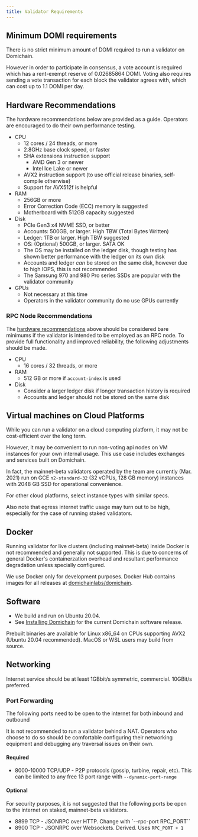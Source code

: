 ```yaml
---
title: Validator Requirements
---
```


## Minimum DOMI requirements

There is no strict minimum amount of DOMI required to run a validator on Domichain.

However in order to participate in consensus, a vote account is required which
has a rent-exempt reserve of 0.02685864 DOMI. Voting also requires sending a vote
transaction for each block the validator agrees with, which can cost up to
1.1 DOMI per day.

## Hardware Recommendations

The hardware recommendations below are provided as a guide.  Operators are encouraged to do their own performance testing.

- CPU
  - 12 cores / 24 threads, or more
  - 2.8GHz base clock speed, or faster
  - SHA extensions instruction support
    - AMD Gen 3 or newer
    - Intel Ice Lake or newer
  - AVX2 instruction support (to use official release binaries, self-compile
    otherwise)
  - Support for AVX512f is helpful
- RAM
  - 256GB or more
  - Error Correction Code (ECC) memory is suggested
  - Motherboard with 512GB capacity suggested
- Disk
  - PCIe Gen3 x4 NVME SSD, or better
  - Accounts: 500GB, or larger. High TBW (Total Bytes Written)
  - Ledger: 1TB or larger. High TBW suggested
  - OS: (Optional) 500GB, or larger. SATA OK
  - The OS may be installed on the ledger disk, though testing has shown better
    performance with the ledger on its own disk
  - Accounts and ledger _can_ be stored on the same disk, however due to high
    IOPS, this is not recommended
  - The Samsung 970 and 980 Pro series SSDs are popular with the validator community
- GPUs
  - Not necessary at this time
  - Operators in the validator community do no use GPUs currently

### RPC Node Recommendations

The [hardware recommendations](#hardware-recommendations) above should be considered
bare minimums if the validator is intended to be employed as an RPC node. To provide
full functionality and improved reliability, the following adjustments should be
made.

- CPU
  - 16 cores / 32 threads, or more
- RAM
  - 512 GB or more if `account-index` is used
- Disk
  - Consider a larger ledger disk if longer transaction history is required
  - Accounts and ledger should not be stored on the same disk

## Virtual machines on Cloud Platforms

While you can run a validator on a cloud computing platform, it may not
be cost-efficient over the long term.

However, it may be convenient to run non-voting api nodes on VM instances for
your own internal usage. This use case includes exchanges and services built on
Domichain.

In fact, the mainnet-beta validators operated by the team are currently
(Mar. 2021) run on GCE `n2-standard-32` (32 vCPUs, 128 GB memory) instances with
2048 GB SSD for operational convenience.

For other cloud platforms, select instance types with similar specs.

Also note that egress internet traffic usage may turn out to be high,
especially for the case of running staked validators.

## Docker

Running validator for live clusters (including mainnet-beta) inside Docker is
not recommended and generally not supported. This is due to concerns of general
Docker's containerzation overhead and resultant performance degradation unless
specially configured.

We use Docker only for development purposes. Docker Hub contains images for all
releases at [domichainlabs/domichain](https://hub.docker.com/r/domichainlabs/domichain).

## Software

- We build and run on Ubuntu 20.04.
- See [Installing Domichain](../cli/install-domichain-cli-tools.md) for the current Domichain software release.

Prebuilt binaries are available for Linux x86_64 on CPUs supporting AVX2 \(Ubuntu 20.04 recommended\).
MacOS or WSL users may build from source.

## Networking
Internet service should be at least 1GBbit/s symmetric, commercial. 10GBit/s preferred.

### Port Forwarding
The following ports need to be open to the internet for both inbound and outbound

It is not recommended to run a validator behind a NAT. Operators who choose to
do so should be comfortable configuring their networking equipment and debugging
any traversal issues on their own.

#### Required
- 8000-10000 TCP/UDP - P2P protocols (gossip, turbine, repair, etc). This can
be limited to any free 13 port range with `--dynamic-port-range`

#### Optional
For security purposes, it is not suggested that the following ports be open to
the internet on staked, mainnet-beta validators.
- 8899 TCP - JSONRPC over HTTP. Change with `--rpc-port RPC_PORT``
- 8900 TCP - JSONRPC over Websockets. Derived. Uses `RPC_PORT + 1`